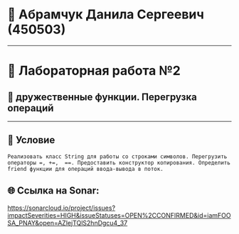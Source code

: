 # 👤 Абрамчук Данила Сергеевич (450503) 

---

# 🧪 Лабораторная работа №2

## 🎯 дружественные функции. Перегрузка операций  

---

## 📝 Условие
```text
Реализовать класс String для работы со строками символов. Перегрузить операторы =, +=,  ==. Предоставить конструктор копирования. Определить friend функции для операций ввода-вывода в поток.
```
## 🌐 Ссылка на Sonar:
https://sonarcloud.io/project/issues?impactSeverities=HIGH&issueStatuses=OPEN%2CCONFIRMED&id=iamFOOSA_PNAY&open=AZlejTQlS2hnDgcu4_37

